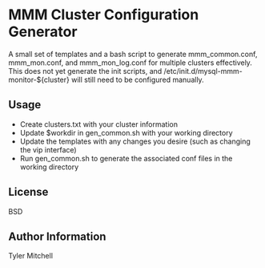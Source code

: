 MMM Cluster Configuration Generator
===================================

A small set of templates and a bash script to generate mmm_common.conf, mmm_mon.conf, and mmm_mon_log.conf for multiple clusters effectively. This does not yet generate the init scripts, and /etc/init.d/mysql-mmm-monitor-${cluster} will still need to be configured manually.

Usage
-----

 * Create clusters.txt with your cluster information
 * Update $workdir in gen_common.sh with your working directory
 * Update the templates with any changes you desire (such as changing the vip interface)
 * Run gen_common.sh to generate the associated conf files in the working directory

License
-------

BSD

Author Information
------------------

Tyler Mitchell
